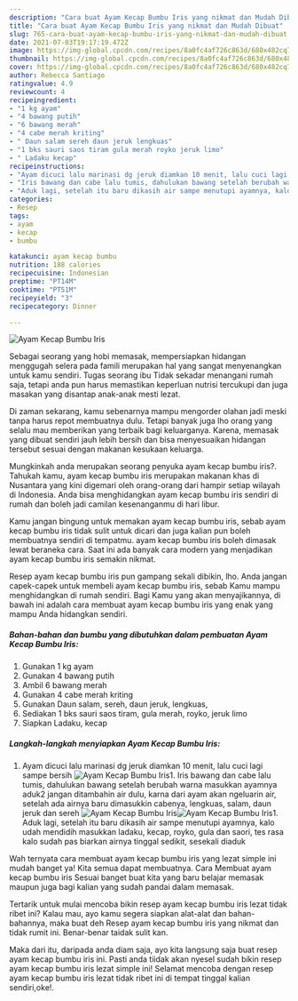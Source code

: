 ```yaml
---
description: "Cara buat Ayam Kecap Bumbu Iris yang nikmat dan Mudah Dibuat"
title: "Cara buat Ayam Kecap Bumbu Iris yang nikmat dan Mudah Dibuat"
slug: 765-cara-buat-ayam-kecap-bumbu-iris-yang-nikmat-dan-mudah-dibuat
date: 2021-07-03T19:17:19.472Z
image: https://img-global.cpcdn.com/recipes/8a0fc4af726c863d/680x482cq70/ayam-kecap-bumbu-iris-foto-resep-utama.jpg
thumbnail: https://img-global.cpcdn.com/recipes/8a0fc4af726c863d/680x482cq70/ayam-kecap-bumbu-iris-foto-resep-utama.jpg
cover: https://img-global.cpcdn.com/recipes/8a0fc4af726c863d/680x482cq70/ayam-kecap-bumbu-iris-foto-resep-utama.jpg
author: Rebecca Santiago
ratingvalue: 4.9
reviewcount: 4
recipeingredient:
- "1 kg ayam"
- "4 bawang putih"
- "6 bawang merah"
- "4 cabe merah kriting"
- " Daun salam sereh daun jeruk lengkuas"
- "1 bks sauri saos tiram gula merah royko jeruk limo"
- " Ladaku kecap"
recipeinstructions:
- "Ayam dicuci lalu marinasi dg jeruk diamkan 10 menit, lalu cuci lagi sampe bersih"
- "Iris bawang dan cabe lalu tumis, dahulukan bawang setelah berubah warna masukkan ayamnya aduk2 jangan ditambahin air dulu, karna dari ayam akan ngeluarin air, setelah ada airnya baru dimasukkin cabenya, lengkuas, salam, daun jeruk dan sereh"
- "Aduk lagi, setelah itu baru dikasih air sampe menutupi ayamnya, kalo udah mendidih masukkan ladaku, kecap, royko, gula dan saori, tes rasa kalo sudah pas biarkan airnya tinggal sedikit, sesekali diaduk"
categories:
- Resep
tags:
- ayam
- kecap
- bumbu

katakunci: ayam kecap bumbu 
nutrition: 188 calories
recipecuisine: Indonesian
preptime: "PT14M"
cooktime: "PT51M"
recipeyield: "3"
recipecategory: Dinner

---
```



![Ayam Kecap Bumbu Iris](https://img-global.cpcdn.com/recipes/8a0fc4af726c863d/680x482cq70/ayam-kecap-bumbu-iris-foto-resep-utama.jpg)

Sebagai seorang yang hobi memasak, mempersiapkan hidangan menggugah selera pada famili merupakan hal yang sangat menyenangkan untuk kamu sendiri. Tugas seorang ibu Tidak sekadar menangani rumah saja, tetapi anda pun harus memastikan keperluan nutrisi tercukupi dan juga masakan yang disantap anak-anak mesti lezat.

Di zaman  sekarang, kamu sebenarnya mampu mengorder olahan jadi meski tanpa harus repot membuatnya dulu. Tetapi banyak juga lho orang yang selalu mau memberikan yang terbaik bagi keluarganya. Karena, memasak yang dibuat sendiri jauh lebih bersih dan bisa menyesuaikan hidangan tersebut sesuai dengan makanan kesukaan keluarga. 



Mungkinkah anda merupakan seorang penyuka ayam kecap bumbu iris?. Tahukah kamu, ayam kecap bumbu iris merupakan makanan khas di Nusantara yang kini digemari oleh orang-orang dari hampir setiap wilayah di Indonesia. Anda bisa menghidangkan ayam kecap bumbu iris sendiri di rumah dan boleh jadi camilan kesenanganmu di hari libur.

Kamu jangan bingung untuk memakan ayam kecap bumbu iris, sebab ayam kecap bumbu iris tidak sulit untuk dicari dan juga kalian pun boleh membuatnya sendiri di tempatmu. ayam kecap bumbu iris boleh dimasak lewat beraneka cara. Saat ini ada banyak cara modern yang menjadikan ayam kecap bumbu iris semakin nikmat.

Resep ayam kecap bumbu iris pun gampang sekali dibikin, lho. Anda jangan capek-capek untuk membeli ayam kecap bumbu iris, sebab Kamu mampu menghidangkan di rumah sendiri. Bagi Kamu yang akan menyajikannya, di bawah ini adalah cara membuat ayam kecap bumbu iris yang enak yang mampu Anda hidangkan sendiri.

<!--inarticleads1-->

##### Bahan-bahan dan bumbu yang dibutuhkan dalam pembuatan Ayam Kecap Bumbu Iris:

1. Gunakan 1 kg ayam
1. Gunakan 4 bawang putih
1. Ambil 6 bawang merah
1. Gunakan 4 cabe merah kriting
1. Gunakan  Daun salam, sereh, daun jeruk, lengkuas,
1. Sediakan 1 bks sauri saos tiram, gula merah, royko, jeruk limo
1. Siapkan  Ladaku, kecap




<!--inarticleads2-->

##### Langkah-langkah menyiapkan Ayam Kecap Bumbu Iris:

1. Ayam dicuci lalu marinasi dg jeruk diamkan 10 menit, lalu cuci lagi sampe bersih
<img src="https://img-global.cpcdn.com/steps/6d5956e3809a2232/160x128cq70/ayam-kecap-bumbu-iris-langkah-memasak-1-foto.jpg" alt="Ayam Kecap Bumbu Iris">1. Iris bawang dan cabe lalu tumis, dahulukan bawang setelah berubah warna masukkan ayamnya aduk2 jangan ditambahin air dulu, karna dari ayam akan ngeluarin air, setelah ada airnya baru dimasukkin cabenya, lengkuas, salam, daun jeruk dan sereh
<img src="https://img-global.cpcdn.com/steps/c4917847d599fd63/160x128cq70/ayam-kecap-bumbu-iris-langkah-memasak-2-foto.jpg" alt="Ayam Kecap Bumbu Iris"><img src="https://img-global.cpcdn.com/steps/887631d2aff7478b/160x128cq70/ayam-kecap-bumbu-iris-langkah-memasak-2-foto.jpg" alt="Ayam Kecap Bumbu Iris">1. Aduk lagi, setelah itu baru dikasih air sampe menutupi ayamnya, kalo udah mendidih masukkan ladaku, kecap, royko, gula dan saori, tes rasa kalo sudah pas biarkan airnya tinggal sedikit, sesekali diaduk




Wah ternyata cara membuat ayam kecap bumbu iris yang lezat simple ini mudah banget ya! Kita semua dapat membuatnya. Cara Membuat ayam kecap bumbu iris Sesuai banget buat kita yang baru belajar memasak maupun juga bagi kalian yang sudah pandai dalam memasak.

Tertarik untuk mulai mencoba bikin resep ayam kecap bumbu iris lezat tidak ribet ini? Kalau mau, ayo kamu segera siapkan alat-alat dan bahan-bahannya, maka buat deh Resep ayam kecap bumbu iris yang nikmat dan tidak rumit ini. Benar-benar taidak sulit kan. 

Maka dari itu, daripada anda diam saja, ayo kita langsung saja buat resep ayam kecap bumbu iris ini. Pasti anda tiidak akan nyesel sudah bikin resep ayam kecap bumbu iris lezat simple ini! Selamat mencoba dengan resep ayam kecap bumbu iris lezat tidak ribet ini di tempat tinggal kalian sendiri,oke!.

